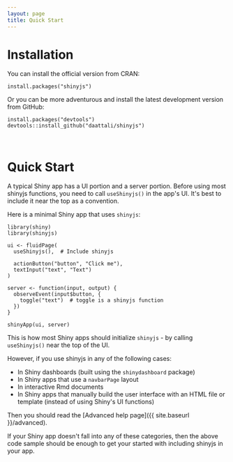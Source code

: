 ```yaml
---
layout: page
title: Quick Start
---
```


# Installation

You can install the official version from CRAN:

```
install.packages("shinyjs")
```

Or you can be more adventurous and install the latest development version from GitHub:

```
install.packages("devtools")
devtools::install_github("daattali/shinyjs")
```

<br/>

# Quick Start

A typical Shiny app has a UI portion and a server portion. Before using most shinyjs functions, you need to call `useShinyjs()` in the app's UI. It's best to include it near the top as a convention.

Here is a minimal Shiny app that uses `shinyjs`:

```
library(shiny)
library(shinyjs)

ui <- fluidPage(
  useShinyjs(),  # Include shinyjs

  actionButton("button", "Click me"),
  textInput("text", "Text")
)

server <- function(input, output) {
  observeEvent(input$button, {
    toggle("text")  # toggle is a shinyjs function
  })
}

shinyApp(ui, server)
```

This is how most Shiny apps should initialize `shinyjs` - by calling `useShinyjs()` near the top of the UI.

However, if you use shinyjs in any of the following cases:

- In Shiny dashboards (built using the `shinydashboard` package)
- In Shiny apps that use a `navbarPage` layout
- In interactive Rmd documents
- In Shiny apps that manually build the user interface with an HTML file or template (instead of using Shiny's UI functions)

Then you should read the [Advanced help page]({{ site.baseurl }}/advanced).

If your Shiny app doesn't fall into any of these categories, then the above code sample should be enough to get your started with including shinyjs in your app.